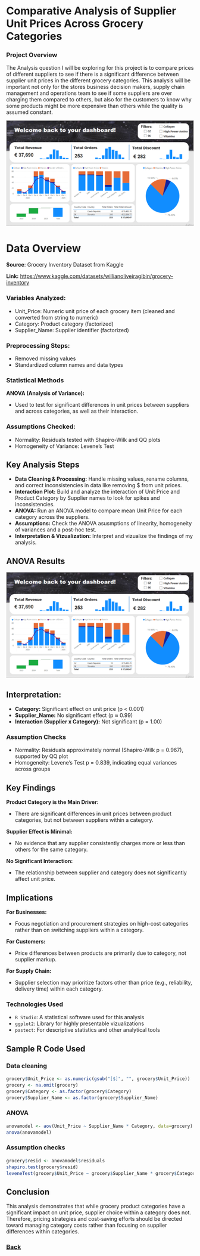 # **Comparative Analysis of Supplier Unit Prices Across Grocery Categories**

### **Project Overview**

The Analysis question I will be exploring for this project is to compare prices of different suppliers to see if there is a significant difference between supplier unit prices in the different grocery categories. This analysis will be important not only for the stores business decision makers, supply chain management and operations team to see if some suppliers are over charging them compared to others, but also for the customers to know why some products might be more expensive than others while the quality is assumed constant.

![E-commerce Sales Analysis](https://raw.githubusercontent.com/ondrej-dusa/Portfolio/main/assets/E-commerce_Sales_Analysis.png)

# Data Overview

**Source**: Grocery Inventory Dataset from Kaggle

**Link:** https://www.kaggle.com/datasets/willianoliveiragibin/grocery-inventory 

### Variables Analyzed:

- Unit_Price: Numeric unit price of each grocery item (cleaned and converted from string to numeric)
- Category: Product category (factorized)
- Supplier_Name: Supplier identifier (factorized)

### Preprocessing Steps:

- Removed missing values
- Standardized column names and data types

### Statistical Methods

**ANOVA (Analysis of Variance):**
- Used to test for significant differences in unit prices between suppliers and across categories, as well as their interaction.

### Assumptions Checked:

- Normality: Residuals tested with Shapiro-Wilk and QQ plots
- Homogeneity of Variance: Levene’s Test

## **Key Analysis Steps**

- **Data Cleaning & Processing:** Handle missing values, rename columns, and correct inconsistencies in data like removing $ from unit prices.
- **Interaction Plot:** Build and analyze the interaction of Unit Price and Product Category by Supplier names to look for spikes and inconsistencies.
- **ANOVA:** Run an ANOVA model to compare mean Unit Price for each category across the suppliers.
- **Assumptions:** Check the ANOVA asusmptions of linearity, homogeneity of variances and a post-hoc test.
- **Interpretation & Vizualization:** Interpret and vizualize the findings of my analysis.

## ANOVA Results

![E-commerce Sales Analysis](https://raw.githubusercontent.com/ondrej-dusa/Portfolio/main/assets/E-commerce_Sales_Analysis.png)

## Interpretation:

- **Category:** Significant effect on unit price (p < 0.001)
- **Supplier_Name:** No significant effect (p ≈ 0.99)
- **Interaction (Supplier x Category):** Not significant (p = 1.00)

### Assumption Checks

- Normality: Residuals approximately normal (Shapiro-Wilk p = 0.967), supported by QQ plot
- Homogeneity: Levene’s Test p = 0.839, indicating equal variances across groups

## Key Findings

**Product Category is the Main Driver:**
- There are significant differences in unit prices between product categories, but not between suppliers within a category.

**Supplier Effect is Minimal:**
- No evidence that any supplier consistently charges more or less than others for the same category.

**No Significant Interaction:**
- The relationship between supplier and category does not significantly affect unit price.

## Implications

**For Businesses:**
- Focus negotiation and procurement strategies on high-cost categories rather than on switching suppliers within a category.

**For Customers:**
- Price differences between products are primarily due to category, not supplier markup.

**For Supply Chain:**
- Supplier selection may prioritize factors other than price (e.g., reliability, delivery time) within each category.

### Technologies Used

- `R Studio`: A statistical software used for this analysis
- `ggplot2`: Library for highly presentable vizualizations
- `pastect`: For descriptive statistics and other analytical tools

## Sample R Code Used

### Data cleaning
```r
grocery$Unit_Price <- as.numeric(gsub("[$]", "", grocery$Unit_Price))
grocery <- na.omit(grocery)
grocery$Category <- as.factor(grocery$Category)
grocery$Supplier_Name <- as.factor(grocery$Supplier_Name)
```

### ANOVA
```r
anovamodel <- aov(Unit_Price ~ Supplier_Name * Category, data=grocery)
anova(anovamodel)
```

### Assumption checks
```r
grocery$resid <- anovamodel$residuals
shapiro.test(grocery$resid)
leveneTest(grocery$Unit_Price ~ grocery$Supplier_Name * grocery$Category)
```
## Conclusion

This analysis demonstrates that while grocery product categories have a significant impact on unit price, supplier choice within a category does not. Therefore, pricing strategies and cost-saving efforts should be directed toward managing category costs rather than focusing on supplier differences within categories.



### [Back](https://ondrej-dusa.github.io/Portfolio/Projects.html)
